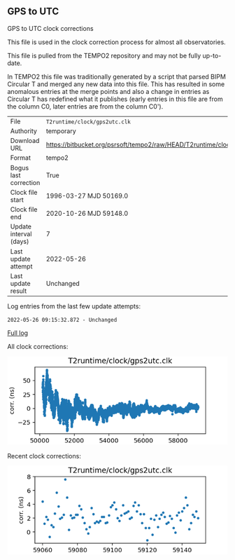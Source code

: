 
GPS to UTC
---------------------------
GPS to UTC clock corrections

This file is used in the clock correction process for almost all
observatories.

This file is pulled from the TEMPO2 repository and may not be fully up-to-date.

In TEMPO2 this file was traditionally generated by a script that parsed
BIPM Circular T and merged any new data into this file. This has
resulted in some anomalous entries at the merge points and also
a change in entries as Circular T has redefined what it publishes
(early entries in this file are from the column C0, later entries
are from the column C0').

|     |     |
|:--- |:--- |
| File | `T2runtime/clock/gps2utc.clk` |
| Authority | temporary |
| Download URL | <https://bitbucket.org/psrsoft/tempo2/raw/HEAD/T2runtime/clock/gps2utc.clk> |
| Format | tempo2 |
| Bogus last correction | True |
| Clock file start | 1996-03-27 MJD 50169.0 |
| Clock file end | 2020-10-26 MJD 59148.0 |
| Update interval (days) | 7 |
| Last update attempt | 2022-05-26 |
| Last update result | Unchanged |

Log entries from the last few update attempts:
```
2022-05-26 09:15:32.872 - Unchanged
```
[Full log](https://raw.githubusercontent.com/nanograv/pulsar-clock-corrections/main/log/T2runtime/clock/gps2utc.clk.log)


All clock corrections:

![plot of all clock corrections](T2runtime/clock/gps2utc.clk.png "All corrections")

Recent clock corrections:

![plot of recent clock corrections](T2runtime/clock/gps2utc.clk.short.png "Recent corrections")

